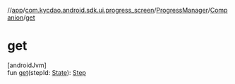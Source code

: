 //[app](../../../../index.md)/[com.kycdao.android.sdk.ui.progress_screen](../../index.md)/[ProgressManager](../index.md)/[Companion](index.md)/[get](get.md)

# get

[androidJvm]\
fun [get](get.md)(stepId: [State](../../../com.kycdao.android.sdk.model/-state/index.md)): [Step](../../../com.kycdao.android.sdk.ui.progress_screen.model/-step/index.md)
